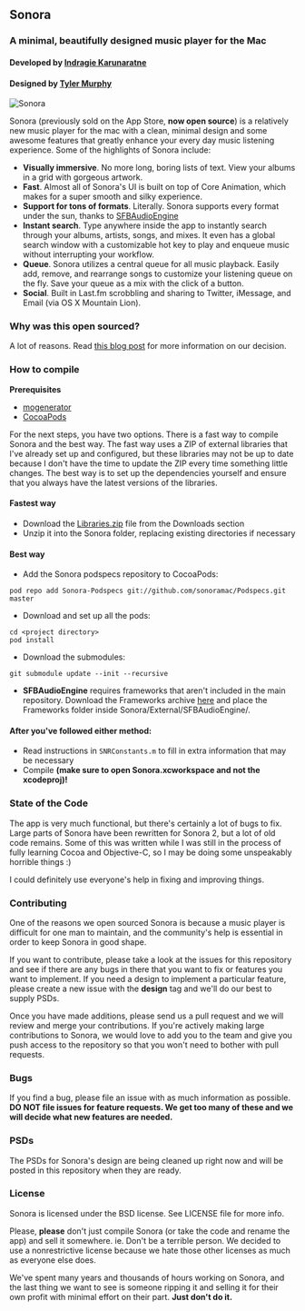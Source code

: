 ## Sonora
### A minimal, beautifully designed music player for the Mac
#### Developed by [Indragie Karunaratne](http://indragie.com)
#### Designed by [Tyler Murphy](http://twitter.com/tylrmurphy)

![Sonora](http://indragie.com/images/sonora.png)

Sonora (previously sold on the App Store, **now open source**) is a relatively new music player for the mac with a clean, minimal design and some awesome features that greatly enhance your every day music listening experience. Some of the highlights of Sonora include:

- **Visually immersive**. No more long, boring lists of text. View your albums in a grid with gorgeous artwork.
- **Fast**. Almost all of Sonora's UI is built on top of Core Animation, which makes for a super smooth and silky experience.
- **Support for tons of formats**. Literally. Sonora supports every format under the sun, thanks to [SFBAudioEngine](https://github.com/sonoramac/SFBAudioEngine)
- **Instant search**. Type anywhere inside the app to instantly search through your albums, artists, songs, and mixes. It even has a global search window with a customizable hot key to play and enqueue music without interrupting your workflow.
- **Queue**. Sonora utilizes a central queue for all music playback. Easily add, remove, and rearrange songs to customize your listening queue on the fly. Save your queue as a mix with the click of a button.
- **Social**. Built in Last.fm scrobbling and sharing to Twitter, iMessage, and Email (via OS X Mountain Lion).

### Why was this open sourced?

A lot of reasons. Read [this blog post](http://blog.indragie.com/post/1-2-open-source) for more information on our decision.

### How to compile

**Prerequisites**

- [mogenerator](https://github.com/rentzsch/mogenerator)
- [CocoaPods](https://github.com/CocoaPods/CocoaPods)

For the next steps, you have two options. There is a fast way to compile Sonora  and the best way. The fast way uses a ZIP of external libraries that I've already set up and configured, but these libraries may not be up to date because I don't have the time to update the ZIP every time something little changes. The best way is to set up the dependencies yourself and ensure that you always have the latest versions of the libraries.


#### Fastest way

- Download the [Libraries.zip](https://github.com/downloads/sonoramac/Sonora/Libraries.zip) file from the Downloads section 
- Unzip it into the Sonora folder, replacing existing directories if necessary

#### Best way

- Add the Sonora podspecs repository to CocoaPods:

```
pod repo add Sonora-Podspecs git://github.com/sonoramac/Podspecs.git master
```
- Download and set up all the pods:

```
cd <project directory>
pod install
```
- Download the submodules:

```
git submodule update --init --recursive
```

- **SFBAudioEngine** requires frameworks that aren't included in the main repository. Download the Frameworks archive [here](https://github.com/downloads/sbooth/SFBAudioEngine/Frameworks.tar.bz2) and place the Frameworks folder inside Sonora/External/SFBAudioEngine/. 


#### After you've followed either method:

- Read instructions in `SNRConstants.m` to fill in extra information that may be necessary
- Compile **(make sure to open Sonora.xcworkspace and not the xcodeproj)!**


### State of the Code

The app is very much functional, but there's certainly a lot of bugs to fix. Large parts of Sonora have been rewritten for Sonora 2, but a lot of old code remains. Some of this was written while I was still in the process of fully learning Cocoa and Objective-C, so I may be doing some unspeakably horrible things :)

I could definitely use everyone's help in fixing and improving things.

### Contributing

One of the reasons we open sourced Sonora is because a music player is difficult for one man to maintain, and the community's help is essential in order to keep Sonora in good shape.

If you want to contribute, please take a look at the issues for this repository and see if there are any bugs in there that you want to fix or features you want to implement. If you need a design to implement a particular feature, please create a new issue with the **design** tag and we'll do our best to supply PSDs.

Once you have made additions, please send us a pull request and we will review and merge your contributions. If you're actively making large contributions to Sonora, we would love to add you to the team and give you push access to the repository so that you won't need to bother with pull requests.

### Bugs

If you find a bug, please file an issue with as much information as possible. **DO NOT file issues for feature requests. We get too many of these and we will decide what new features are needed.**

### PSDs

The PSDs for Sonora's design are being cleaned up right now and will be posted in this repository when they are ready.

### License

Sonora is licensed under the BSD license. See LICENSE file for more info.

Please, **please** don't just compile Sonora (or take the code and rename the app) and sell it somewhere. ie. Don't be a terrible person. We decided to use a nonrestrictive license because we hate those other licenses as much as everyone else does.

We've spent many years and thousands of hours working on Sonora, and the last thing we want to see is someone ripping it and selling it for their own profit with minimal effort on their part. **Just don't do it.**
